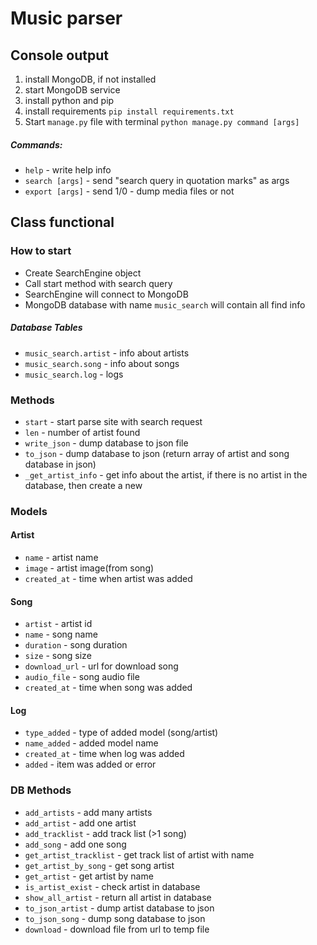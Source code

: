 # Music parser


## Console output
 1. install MongoDB, if not installed
 2. start MongoDB service
 3. install python and pip
 4. install requirements `pip install requirements.txt`
 5. Start `manage.py` file with terminal `python manage.py command [args]`

##### Commands:
 * `help` - write help info
 * `search [args]` - send "search query in quotation marks" as args
 * `export [args]` - send 1/0 - dump media files or not 
 
## Class functional

### How to start
 * Create SearchEngine object
 * Call start method with search query
 * SearchEngine will connect to MongoDB
 * MongoDB database with name `music_search` will contain all find info
 
 ##### Database Tables
 * `music_search.artist` - info about artists
 * `music_search.song` - info about songs
 * `music_search.log` - logs


### Methods
 * `start` - start parse site with search request
 * `len` - number of artist found
 * `write_json` - dump database to json file
 * `to_json` - dump database to json (return array of artist and song database in json)
 * `_get_artist_info` - get info about the artist, if there is no artist in the database, then create a new
 
 
### Models

 #### Artist
  * `name` - artist name
  * `image` - artist image(from song)
  * `created_at` - time when artist was added 
  
 #### Song
  * `artist` - artist id
  * `name` - song name
  * `duration` - song duration
  * `size` - song size
  * `download_url` - url for download song
  * `audio_file` - song audio file
  * `created_at` - time when song was added 

 #### Log
  * `type_added` - type of added model (song/artist)
  * `name_added` - added model name
  * `created_at` - time when log was added 
  * `added` - item was added or error

  
### DB Methods
 * `add_artists` - add many artists
 * `add_artist` - add one artist
 * `add_tracklist` - add track list (>1 song)
 * `add_song` - add one song
 * `get_artist_tracklist` - get track list of artist with name
 * `get_artist_by_song` - get song artist
 * `get_artist` - get artist by name
 * `is_artist_exist` - check artist in database
 * `show_all_artist` - return all artist in database
 * `to_json_artist` - dump artist database to json 
 * `to_json_song` - dump song database to json 
 * `download` - download file from url to temp file

